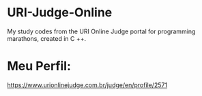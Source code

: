 # URI-Judge-Online
My study codes from the URI Online Judge portal for programming marathons, created in C ++.

# Meu Perfil:

https://www.urionlinejudge.com.br/judge/en/profile/2571
